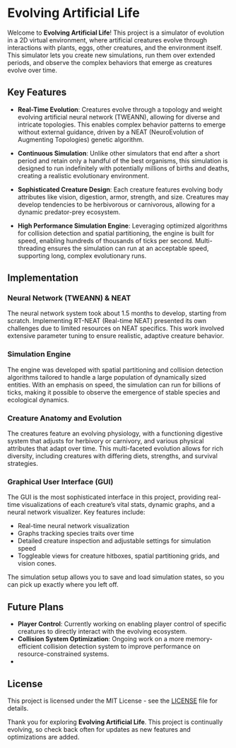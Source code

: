 # Evolving Artificial Life

Welcome to **Evolving Artificial Life**! This project is a simulator of evolution in a 2D virtual environment, where artificial creatures evolve through interactions with plants, eggs, other creatures, and the environment itself. This simulator lets you create new simulations, run them over extended periods, and observe the complex behaviors that emerge as creatures evolve over time.

## Key Features

- **Real-Time Evolution**: Creatures evolve through a topology and weight evolving artificial neural network (TWEANN), allowing for diverse and intricate topologies. This enables complex behavior patterns to emerge without external guidance, driven by a NEAT (NeuroEvolution of Augmenting Topologies) genetic algorithm.
  
- **Continuous Simulation**: Unlike other simulators that end after a short period and retain only a handful of the best organisms, this simulation is designed to run indefinitely with potentially millions of births and deaths, creating a realistic evolutionary environment.
  
- **Sophisticated Creature Design**: Each creature features evolving body attributes like vision, digestion, armor, strength, and size. Creatures may develop tendencies to be herbivorous or carnivorous, allowing for a dynamic predator-prey ecosystem.

- **High Performance Simulation Engine**: Leveraging optimized algorithms for collision detection and spatial partitioning, the engine is built for speed, enabling hundreds of thousands of ticks per second. Multi-threading ensures the simulation can run at an acceptable speed, supporting long, complex evolutionary runs.

## Implementation

### Neural Network (TWEANN) & NEAT
The neural network system took about 1.5 months to develop, starting from scratch. Implementing RT-NEAT (Real-time NEAT) presented its own challenges due to limited resources on NEAT specifics. This work involved extensive parameter tuning to ensure realistic, adaptive creature behavior.

### Simulation Engine
The engine was developed with spatial partitioning and collision detection algorithms tailored to handle a large population of dynamically sized entities. With an emphasis on speed, the simulation can run for billions of ticks, making it possible to observe the emergence of stable species and ecological dynamics.

### Creature Anatomy and Evolution
The creatures feature an evolving physiology, with a functioning digestive system that adjusts for herbivory or carnivory, and various physical attributes that adapt over time. This multi-faceted evolution allows for rich diversity, including creatures with differing diets, strengths, and survival strategies.

### Graphical User Interface (GUI)
The GUI is the most sophisticated interface in this project, providing real-time visualizations of each creature’s vital stats, dynamic graphs, and a neural network visualizer. Key features include:
- Real-time neural network visualization
- Graphs tracking species traits over time
- Detailed creature inspection and adjustable settings for simulation speed
- Toggleable views for creature hitboxes, spatial partitioning grids, and vision cones.

The simulation setup allows you to save and load simulation states, so you can pick up exactly where you left off.

## Future Plans

- **Player Control**: Currently working on enabling player control of specific creatures to directly interact with the evolving ecosystem.
- **Collision System Optimization**: Ongoing work on a more memory-efficient collision detection system to improve performance on resource-constrained systems.
- 
## License
This project is licensed under the MIT License - see the [LICENSE](LICENSE) file for details.

Thank you for exploring **Evolving Artificial Life**. This project is continually evolving, so check back often for updates as new features and optimizations are added.
